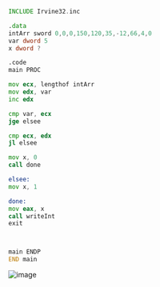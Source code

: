 ```asm
INCLUDE Irvine32.inc

.data
intArr sword 0,0,0,150,120,35,-12,66,4,0
var dword 5
x dword ?

.code
main PROC

mov ecx, lengthof intArr
mov edx, var
inc edx

cmp var, ecx
jge elsee

cmp ecx, edx
jl elsee

mov x, 0
call done

elsee:
mov x, 1

done:
mov eax, x
call writeInt
exit



main ENDP
END main  
```


![image](https://github.com/user-attachments/assets/e29b089a-ce52-43df-9a09-1d670398b4cd)
